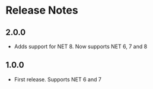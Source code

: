 # Release Notes

## 2.0.0

- Adds support for NET 8. Now supports NET 6, 7 and 8

## 1.0.0 

- First release. Supports NET 6 and 7